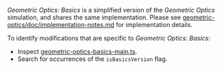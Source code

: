 _Geometric Optics: Basics_ is a simplified version of the _Geometric Optics_ simulation, and shares the same implementation.  Please see [geometric-optics/doc/implementation-notes.md](https://github.com/phetsims/geometric-optics/blob/master/doc/implementation-notes.md) for implementation details.

To identify modifications that are specific to _Geometric Optics: Basics_:

* Inspect [geometric-optics-basics-main.ts](https://github.com/phetsims/geometric-optics-basics/blob/master/js/geometric-optics-basics-main.ts).
* Search for occurrences of the `isBasicsVersion` flag.
